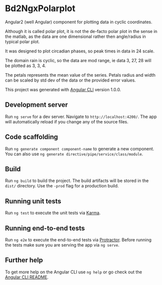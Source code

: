 # Bd2NgxPolarplot

Angular2 (well Angular) component for plotting data in cyclic coordinates.

Although it is called polar plot, it is not the de-facto polar plot in the sense in the matlab,
as the data are one dimensional rather then angle/radius in typical polar plot.

It was designed to plot circadian phases, so peak times in data in 24 scale.

The domain rain is cyclic, so the data are mod range, ie data 3, 27, 28 will be plotted
as 3, 3, 4.

The petals represents the mean value of the series. Petals radius and width can be scaled by std dev of the data or the provided error values.
   
This project was generated with [Angular CLI](https://github.com/angular/angular-cli) version 1.0.0.

## Development server

Run `ng serve` for a dev server. Navigate to `http://localhost:4200/`. The app will automatically reload if you change any of the source files.

## Code scaffolding

Run `ng generate component component-name` to generate a new component. You can also use `ng generate directive/pipe/service/class/module`.

## Build

Run `ng build` to build the project. The build artifacts will be stored in the `dist/` directory. Use the `-prod` flag for a production build.

## Running unit tests

Run `ng test` to execute the unit tests via [Karma](https://karma-runner.github.io).

## Running end-to-end tests

Run `ng e2e` to execute the end-to-end tests via [Protractor](http://www.protractortest.org/).
Before running the tests make sure you are serving the app via `ng serve`.

## Further help

To get more help on the Angular CLI use `ng help` or go check out the [Angular CLI README](https://github.com/angular/angular-cli/blob/master/README.md).
